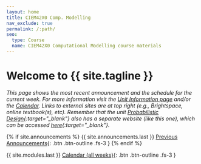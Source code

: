 ```yaml
---
layout: home
title: CIEM42X0 Comp. Modelling
nav_exclude: true
permalink: /:path/
seo:
  type: Course
  name: CIEM42X0 Computational Modelling course materials
---
```


# Welcome to {{ site.tagline }}
<!-- {: .mb-2 }
{{ site.description }}
{: .fs-6 .fw-300 } -->

*This page shows the most recent announcement and the schedule for the current week. For more information visit the [Unit Information page](./info) and/or the [Calendar](./calendar). Links to external sites are at top right (e.g., Brightspace, online textbook(s), etc). Remember that the unit [Probabilistic Design](https://tudelft-citg.github.io/HOS-prob-design-25/){:target="_blank"} also has a separate website (like this one), which can be accessed [here](https://tudelft-citg.github.io/HOS-prob-design-25/){:target="_blank"}.*

<!-- Read the ["Getting Started" announcement]({{site.url}}{{ site.baseurl }}/announcements) to know what to do during the first week of class. -->
<!--[Jump to the current week]({{ site.url }}{{ site.baseurl }}/calendar#week-1){: .btn .btn-blue }-->

{% if site.announcements %}
{{ site.announcements.last }}
[Previous Announcements](announcements.md){: .btn .btn-outline .fs-3 }
{% endif %}

{{ site.modules.last }}
[Calendar (all weeks)](calendar.md){: .btn .btn-outline .fs-3 }